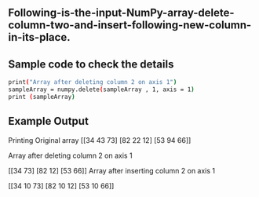 ## Following-is-the-input-NumPy-array-delete-column-two-and-insert-following-new-column-in-its-place.
## Sample code to check the details 
```sh
print("Array after deleting column 2 on axis 1")
sampleArray = numpy.delete(sampleArray , 1, axis = 1) 
print (sampleArray)
```
## Example Output
Printing Original array
[[34 43 73]
 [82 22 12]
 [53 94 66]]

Array after deleting column 2 on axis 1

[[34 73]
 [82 12]
 [53 66]]
Array after inserting column 2 on axis 1

[[34 10 73]
 [82 10 12]
 [53 10 66]]
